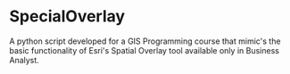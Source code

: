 SpecialOverlay
==============

A python script developed for a GIS Programming course that mimic's the basic functionality of Esri's Spatial Overlay tool available only in Business Analyst.
